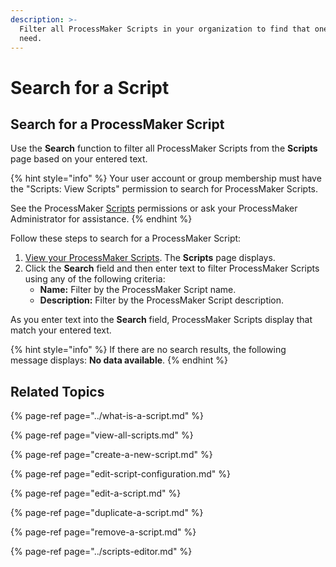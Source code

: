 ```yaml
---
description: >-
  Filter all ProcessMaker Scripts in your organization to find that one you
  need.
---
```


# Search for a Script

## Search for a ProcessMaker Script

Use the **Search** function to filter all ProcessMaker Scripts from the **Scripts** page based on your entered text.

{% hint style="info" %}
Your user account or group membership must have the "Scripts: View Scripts" permission to search for ProcessMaker Scripts.

See the ProcessMaker [Scripts](../../../processmaker-administration/permission-descriptions-for-users-and-groups.md#scripts) permissions or ask your ProcessMaker Administrator for assistance.
{% endhint %}

Follow these steps to search for a ProcessMaker Script:

1. [View your ProcessMaker Scripts](view-all-scripts.md). The **Scripts** page displays.
2. Click the **Search** field and then enter text to filter ProcessMaker Scripts using any of the following criteria:
   * **Name:** Filter by the ProcessMaker Script name.
   * **Description:** Filter by the ProcessMaker Script description.

As you enter text into the **Search** field, ProcessMaker Scripts display that match your entered text.

{% hint style="info" %}
If there are no search results, the following message displays: **No data available**.
{% endhint %}

## Related Topics

{% page-ref page="../what-is-a-script.md" %}

{% page-ref page="view-all-scripts.md" %}

{% page-ref page="create-a-new-script.md" %}

{% page-ref page="edit-script-configuration.md" %}

{% page-ref page="edit-a-script.md" %}

{% page-ref page="duplicate-a-script.md" %}

{% page-ref page="remove-a-script.md" %}

{% page-ref page="../scripts-editor.md" %}

